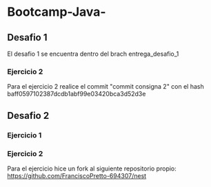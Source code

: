 # Bootcamp-Java-
## Desafio 1
El desafio 1 se encuentra dentro del brach entrega_desafio_1
### Ejercicio 2
Para el ejercicio 2 realice el commit "commit consigna 2" con el hash baff0597102387dcdb1abf99e03420bca3d52d3e
## Desafio 2
### Ejercicio 1

### Ejercicio 2
Para el ejercicio hice un fork al siguiente repositorio propio: https://github.com/FranciscoPretto-694307/nest
